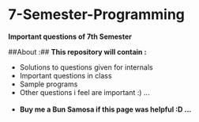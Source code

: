 7-Semester-Programming
======================

<b>Important questions of 7th Semester</b>

##About :##
<b>This repository will contain :</b><br>
<ul>
  <li>Solutions to questions given for internals</li>
  <li>Important questions in class</li>
  <li>Sample programs</li>
  <li>Other questions i feel are important :) ... </li>
  <br><li><b>Buy me a Bun Samosa if this page was helpful :D ...</b> </li>
</ul>

